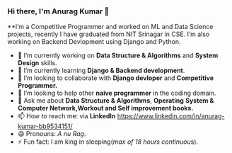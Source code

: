 ### Hi there, I'm Anurag Kumar 👋

**I’m a Competitive Programmer and worked on ML and Data Science projects, recently I have graduated from NIT Srinagar in CSE. I’m also working on Backend Devlopment using Django and Python.
- 🔭 I’m currently working on **Data Structure & Algorithms** and **System Design** skills.
- 🌱 I’m currently learning **Django & Backend development**.
- 👯 I’m looking to collaborate with **Django devloper** and **Competitive Programmer.**
- 🤔 I’m looking to help other **naive programmer** in the coding domain.
- 💬 Ask me about **Data Structure & Algorithms**, **Operating** **System & Computer Network,Workout and Self improvement books.**
- 📫 How to reach me: via **LinkedIn** https://www.linkedin.com/in/anurag-kumar-bb9534151/
- 😄 Pronouns: *A nu Rag*.
- ⚡ Fun fact: I am king in sleeping(*max of 18 hours continuou*s).
